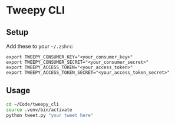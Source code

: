 # Tweepy CLI

## Setup

Add these to your `~/.zshrc`:

```
export TWEEPY_CONSUMER_KEY="<your_consumer_key>"
export TWEEPY_CONSUMER_SECRET="<your_consumer_secret>"
export TWEEPY_ACCESS_TOKEN="<your_access_token>"
export TWEEPY_ACCESS_TOKEN_SECRET="<your_access_token_secret>"
```

## Usage

```sh
cd ~/Code/tweepy_cli
source .venv/bin/activate
python tweet.py "your tweet here"
``` 